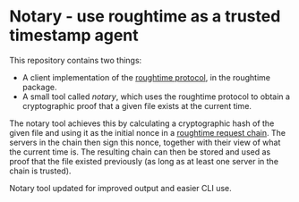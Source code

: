 # Notary - use roughtime as a trusted timestamp agent

This repository contains two things:

* A client implementation of the [roughtime
  protocol](https://roughtime.googlesource.com/roughtime/), in the roughtime
  package.
* A small tool called *notary*, which uses the roughtime protocol to obtain a
  cryptographic proof that a given file exists at the current time.

The notary tool achieves this by calculating a cryptographic hash of the given
file and using it as the initial nonce in a [roughtime request
chain](https://roughtime.googlesource.com/roughtime/+/HEAD/ECOSYSTEM.md#chaining-requests).
The servers in the chain then sign this nonce, together with their view of what
the current time is. The resulting chain can then be stored and used as proof
that the file existed previously (as long as at least one server in the chain
is trusted).

Notary tool updated for improved output and easier CLI use.
